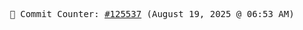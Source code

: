 <p align="center">
    <samp>
        📮 Commit Counter: <a href="https://github.com/Javascript-void0/Javascript-void0/commits/main">#125537</a> (August 19, 2025 @ 06:53 AM)
    </samp>
</p>